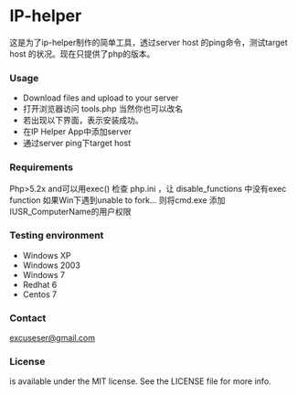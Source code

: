 IP-helper
===================================
  这是为了ip-helper制作的简单工具，透过server host 的ping命令，测试target host 的状况。现在只提供了php的版本。

  
### Usage
- Download files and upload to your server
- 打开浏览器访问 tools.php 当然你也可以改名
- 若出现以下界面，表示安装成功。
- 在IP Helper App中添加server
- 通过server ping下target host


### Requirements
Php>5.2x and可以用exec()
检查 php.ini ，让 disable_functions 中没有exec function
如果Win下遇到unable to fork... 则将cmd.exe 添加IUSR_ComputerName的用户权限

### Testing environment
- Windows XP
- Windows 2003
- Windows 7
- Redhat 6
- Centos 7

### Contact
excuseser@gmail.com


### License
is available under the MIT license. See the LICENSE file for more info.
